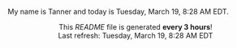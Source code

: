 My name is Tanner and today is Tuesday, March 19, 8:28 AM EDT.

<p align="center">This <i>README</i> file is generated <b>every 3 hours</b>!</br>Last refresh: Tuesday, March 19, 8:28 AM EDT<br /></p>
